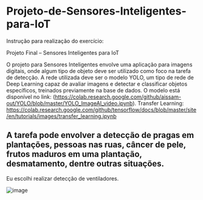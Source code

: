 # Projeto-de-Sensores-Inteligentes-para-IoT
Instrução para realização do exercício:

Projeto Final – Sensores Inteligentes para IoT

O projeto para Sensores Inteligentes envolve uma aplicação para imagens digitais, onde algum tipo de objeto deve ser utilizado como foco na tarefa de detecção. A rede utilizada deve ser o modelo YOLO, um tipo de rede de Deep Learning capaz de avaliar imagens e detectar e classificar objetos específicos, treinados previamente na base de dados.
O modelo está disponível no link: (https://colab.research.google.com/github/aissam-out/YOLO/blob/master/YOLO_ImageAI_video.ipynb).
Transfer Learning: https://colab.research.google.com/github/tensorflow/docs/blob/master/site/en/tutorials/images/transfer_learning.ipynb

A tarefa pode envolver a detecção de pragas em plantações, pessoas nas ruas, câncer de pele, frutos maduros em uma plantação, desmatamento, dentre outras situações.
----------------------------------------------------------------------------------------------------------------------------------------------------------------------
 Eu escolhi realizar detecção de ventiladores.
 
 ![image](https://github.com/Idelmari/Projeto-de-Sensores-Inteligentes-para-IoT/assets/108090617/ceb44dd3-5150-4ef5-996c-67384b5c000e)

 
 
 

